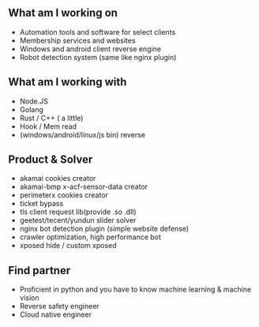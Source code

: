 ## What am I working on
* Automation tools and software for select clients
* Membership services and websites
* Windows and android client reverse engine
* Robot detection system (same like nginx plugin)

## What am I working with
* Node.JS
* Golang
* Rust / C++ ( a little)
* Hook / Mem read
* (windows/android/linux/js bin) reverse

## Product & Solver
* akamai cookies creator
* akamai-bmp x-acf-sensor-data creator
* perimeterx cookies creator
* ticket bypass
* tls client request lib(provide .so .dll)
* geetest/tecent/yundun slider solver
* nginx bot detection plugin (simple website defense)
* crawler optimization, high performance bot 
* xposed hide / custom xposed 


## Find partner
* Proficient in python and you have to know machine learning & machine vision
* Reverse safety engineer
* Cloud native engineer

